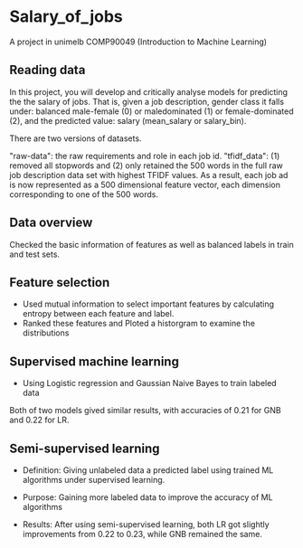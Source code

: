 # Salary_of_jobs
A project in unimelb COMP90049 (Introduction to Machine Learning)

## Reading data

In this project, you will develop and critically analyse models for predicting the the salary of jobs. That is, given a job description, gender class it falls under: balanced male-female (0) or maledominated (1) or female-dominated (2), and the predicted value: salary (mean_salary or salary_bin).

There are two versions of datasets.

"raw-data": the raw requirements and role in each job id.
"tfidf_data": (1) removed all stopwords and (2) only retained the 500 words in the full raw job description data set with highest TFIDF values. As a result, each job ad is now represented as a 500 dimensional feature vector, each dimension corresponding to one of the 500 words.

## Data overview

Checked the basic information of features as well as balanced labels in train and test sets. 

## Feature selection

- Used mutual information to select important features by calculating entropy between each feature and label. 
- Ranked  these features and Ploted a historgram to examine the distributions

## Supervised machine learning

- Using Logistic regression and Gaussian Naive Bayes to train labeled data

Both of two models gived similar results, with accuracies of 0.21 for GNB and 0.22 for LR. 

## Semi-supervised learning

- Definition: Giving unlabeled data a predicted label using trained ML algorithms under supervised learning.

- Purpose: Gaining more labeled data to improve the accuracy of ML algorithms

- Results: After using semi-supervised learning, both LR got slightly improvements from 0.22 to 0.23, while GNB remained the same. 
